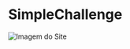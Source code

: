 ﻿# SimpleChallenge

<img src="https://user-images.githubusercontent.com/26207086/156972197-d52b6cd2-0972-43d7-a628-a71b8ca963f2.jpg" alt="Imagem do Site" />
